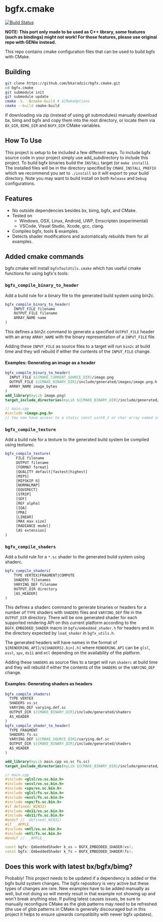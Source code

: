 # bgfx.cmake
[![Build Status](https://github.com/bkaradzic/bgfx.cmake/workflows/Release/badge.svg)](https://github.com/bkaradzic/bgfx.cmake/workflows/Release/badge.svg)

**NOTE: This port only made to be used as C++ library, some features (such as bindings) might not work! For those features, please use original repo with GENie instead.**

This repo contains cmake configuration files that can be used to build bgfx with CMake.

## Building

```bash
git clone https://github.com/bkaradzic/bgfx.cmake.git
cd bgfx.cmake
git submodule init
git submodule update
cmake -S. -Bcmake-build # $CMakeOptions
cmake --build cmake-build
```

If downloading via zip (instead of using git submodules) manually download bx, bimg and bgfx and copy them into the root directory, or locate them via `BX_DIR`, `BIMG_DIR` and `BGFX_DIR` CMake variables.

## How To Use
This project is setup to be included a few different ways. To include bgfx source code in your project simply use add_subdirectory to include this project. To build bgfx binaries build the `INSTALL` target (or `make install`). The installed files will be in the directory specified by `CMAKE_INSTALL_PREFIX` which we recommend you set to `./install` so it will export to your build directory. Note you may want to build install on both `Release` and `Debug` configurations.

## Features
* No outside dependencies besides bx, bimg, bgfx, and CMake.
* Tested on
    * Windows, OSX, Linux, Android, UWP, Emscripten (experimental)
    * VSCode, Visual Studio, Xcode, gcc, clang.
* Compiles bgfx, tools & examples.
* Detects shader modifications and automatically rebuilds them for all examples.

## Added cmake commands
bgfx.cmake will install `bgfxToolUtils.cmake` which has useful cmake functions for using bgfx's tools:

### `bgfx_compile_binary_to_header`
Add a build rule for a binary file to the generated build system using bin2c.
```cmake
bgfx_compile_binary_to_header(
	INPUT_FILE filename
	OUTPUT_FILE filename
	ARRAY_NAME name
)
```
This defines a bin2c command to generate a specified `OUTPUT_FILE` header with an array `ARRAY_NAME` with the binary representation of a `INPUT_FILE` file.

Adding these `INPUT_FILE` as source files to a target will run `bin2c` at build time and they will rebuild if either the contents of the `INPUT_FILE` change.

#### Examples: Generating an image as a header
```cmake
bgfx_compile_binary_to_header(
  INPUT_FILE ${CMAKE_CURRENT_SOURCE_DIR}/image.png
  OUTPUT_FILE ${CMAKE_BINARY_DIR}/include/generated/images/image.png.h
  ARRAY_NAME image_bytes
)
add_library(myLib image.png)
target_include_directories(myLib ${CMAKE_BINARY_DIR}/include/generated/images)
```

```cpp
// main.cpp
#include <image.png.h>
// You now have access to a static const uint8_t or char array named image_bytes
```

### `bgfx_compile_texture`
Add a build rule for a texture to the generated build system be compiled using texturec.
```cmake
bgfx_compile_texture(
     FILE filename
     OUTPUT filename
     [FORMAT format]
     [QUALITY default|fastest|highest]
     [MIPS]
     [MIPSKIP N]
     [NORMALMAP]
     [EQUIRECT]
     [STRIP]
     [SDF]
     [REF alpha]
     [IQA]
     [PMA]
     [LINEAR]
     [MAX max size]
     [RADIANCE model]
     [AS extension]
)
```

### `bgfx_compile_shaders`
Add a build rule for a `*.sc` shader to the generated build system using shaderc.
```cmake
bgfx_compile_shaders(
	TYPE VERTEX|FRAGMENT|COMPUTE
	SHADERS filenames
	VARYING_DEF filename
	OUTPUT_DIR directory
	[AS_HEADER]
)
```
This defines a shaderc command to generate binaries or headers for a number of `TYPE` shaders with `SHADERS` files and `VARYING_DEF` file in the `OUTPUT_DIR` directory. There will be one generated shader for each supported rendering API on this current platform according to the `BGFX_EMBEDDED_SHADER` macro in `bgfx/embedded_shader.h` for headers and in the directory expected by `load_shader` in `bgfx_utils.h`.

The generated headers will have names in the format of `${RENDERING_API}/${SHADERS}.bin[.h]` where `RENDERING_API` can be `glsl`, `essl`, `spv`, `dx11` and `mtl` depending on the availability of the platform.

Adding these `SHADERS` as source files to a target will run `shaderc` at build time and they will rebuild if either the contents of the `SHADERS` or the `VARYING_DEF` change.

#### Examples: Generating shaders as headers
```cmake
bgfx_compile_shaders(
  TYPE VERTEX
  SHADERS vs.sc
  VARYING_DEF varying.def.sc
  OUTPUT_DIR ${CMAKE_BINARY_DIR}/include/generated/shaders
  AS_HEADER
)
bgfx_compile_shader_to_header(
  TYPE FRAGMENT
  SHADERS fs.sc
  VARYING_DEF ${CMAKE_SOURCE_DIR}/varying.def.sc
  OUTPUT_DIR ${CMAKE_BINARY_DIR}/include/generated/shaders
  AS_HEADER
)

add_library(myLib main.cpp vs.sc fs.sc)
target_include_directories(myLib ${CMAKE_BINARY_DIR}/include/generated/shaders)
```

```cpp
// main.cpp
#include <glsl/vs.sc.bin.h>
#include <essl/vs.sc.bin.h>
#include <spv/vs.sc.bin.h>
#include <glsl/fs.sc.bin.h>
#include <essl/fs.sc.bin.h>
#include <spv/fs.sc.bin.h>
#if defined(_WIN32)
#include <dx11/vs.sc.bin.h>
#include <dx11/fs.sc.bin.h>
#endif //  defined(_WIN32)
#if __APPLE__
#include <mtl/vs.sc.bin.h>
#include <mtl/fs.sc.bin.h>
#endif // __APPLE__

const bgfx::EmbeddedShader k_vs = BGFX_EMBEDDED_SHADER(vs);
const bgfx::EmbeddedShader k_fs = BGFX_EMBEDDED_SHADER(fs);
```

## Does this work with latest bx/bgfx/bimg?
Probably! This project needs to be updated if a dependency is added or the bgfx build system changes. The bgfx repository is very active but these types of changes are rare. New examples have to be added manually as well, but not doing so will merely result in that example not showing up and won't break anything else. If pulling latest causes issues, be sure to manually reconfigure CMake as the glob patterns may need to be refreshed (the use of glob patterns in CMake is generally discouraged but in this project it helps to ensure upwards compatibilty with newer bgfx updates).

